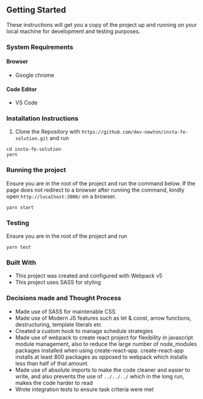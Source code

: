 ## Getting Started

These instructions will get you a copy of the project up and running on your local machine for development and testing purposes. 

### System Requirements
#### Browser
- Google chrome

#### Code Editor
- VS Code

### Installation Instructions

1. Clone the Repository with `https://github.com/dev-newton/insta-fe-solution.git` and run

```
cd insta-fe-solution
yarn
```

### Running the project
Ensure you are in the root of the project and run the command below. If the page does not redirect to a browser after running the command, 
kindly open `http://localhost:3000/` on a browser.
```
yarn start
```

### Testing
Ensure you are in the root of the project and run

```
yarn test 
```

### Built With
- This project was created and configured with Webpack v5
- This project uses SASS for styling

### Decisions made and Thought Process
- Made use of SASS for maintenable CSS
- Made use of Modern JS features such as let & const, arrow functions, destructuring, template literals etc
- Created a custom hook to manage schedule strategies
- Made use of webpack to create react project for flexibility in javascript module management, 
  also to reduce the large number of node_modules packages installed when using create-react-app.
  create-react-app installs at least 800 packages as opposed to webpack which installs less than half of that amount.
- Made use of absolute imports to make the code cleaner and easier to write, and also prevents the use of `../../../` which
  in the long run, makes the code harder to read
- Wrote integration tests to ensure task criteria were met
